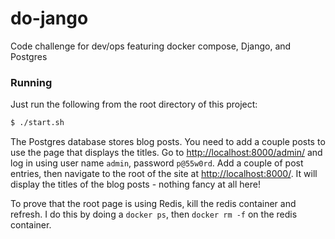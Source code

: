 # do-jango
Code challenge for dev/ops featuring docker compose, Django, and Postgres

### Running
Just run the following from the root directory of this project:

```bash
$ ./start.sh
```

The Postgres database stores blog posts. You need to add a couple posts to use
the page that displays the titles. Go to
[http://localhost:8000/admin/](http://localhost:8000/admin/) and
log in using user name `admin`, password `p@55w0rd`. Add a couple of post
entries, then navigate to the root of the site at
[http://localhost:8000/](http://localhost:8000/). It will display the titles
of the blog posts - nothing fancy at all here!

To prove that the root page is using Redis, kill the redis container and refresh.
I do this by doing a `docker ps`, then `docker rm -f` on the redis container.
